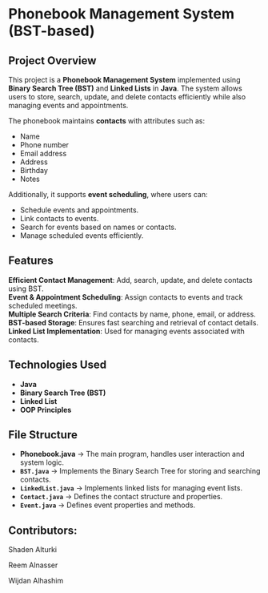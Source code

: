 # Phonebook Management System (BST-based)

## Project Overview
This project is a **Phonebook Management System** implemented using **Binary Search Tree (BST)** and **Linked Lists** in **Java**. The system allows users to store, search, update, and delete contacts efficiently while also managing events and appointments.

The phonebook maintains **contacts** with attributes such as:
- Name
- Phone number
- Email address
- Address
- Birthday
- Notes

Additionally, it supports **event scheduling**, where users can:
- Schedule events and appointments.
- Link contacts to events.
- Search for events based on names or contacts.
- Manage scheduled events efficiently.

## Features
**Efficient Contact Management**: Add, search, update, and delete contacts using BST.  
**Event & Appointment Scheduling**: Assign contacts to events and track scheduled meetings.  
**Multiple Search Criteria**: Find contacts by name, phone, email, or address.  
**BST-based Storage**: Ensures fast searching and retrieval of contact details.  
**Linked List Implementation**: Used for managing events associated with contacts.  

## Technologies Used
- **Java**
- **Binary Search Tree (BST)**
- **Linked List**
- **OOP Principles**

## File Structure
- **Phonebook.java** → The main program, handles user interaction and system logic.
- **`BST.java`** → Implements the Binary Search Tree for storing and searching contacts.
- **`LinkedList.java`** → Implements linked lists for managing event lists.
- **`Contact.java`** → Defines the contact structure and properties.
- **`Event.java`** → Defines event properties and methods.

## Contributors:
Shaden Alturki

Reem Alnasser

Wijdan Alhashim
